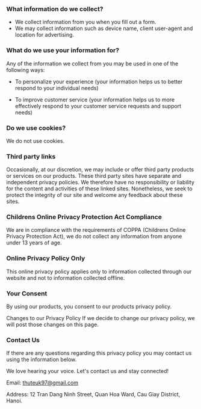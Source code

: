 
### What information do we collect?
- We collect information from you when you fill out a form.
- We may collect information such as device name, client user-agent and location for advertising.

### What do we use your information for?
Any of the information we collect from you may be used in one of the following ways:

- To personalize your experience
(your information helps us to better respond to your individual needs)

- To improve customer service
(your information helps us to more effectively respond to your customer service requests and support needs)

### Do we use cookies?
We do not use cookies.

### Third party links
Occasionally, at our discretion, we may include or offer third party products or services on our products. These third party sites have separate and independent privacy policies. We therefore have no responsibility or liability for the content and activities of these linked sites. Nonetheless, we seek to protect the integrity of our site and welcome any feedback about these sites.

### Childrens Online Privacy Protection Act Compliance
We are in compliance with the requirements of COPPA (Childrens Online Privacy Protection Act), we do not collect any information from anyone under 13 years of age.

### Online Privacy Policy Only
This online privacy policy applies only to information collected through our website and not to information collected offline.

### Your Consent
By using our products, you consent to our products privacy policy.

Changes to our Privacy Policy
If we decide to change our privacy policy, we will post those changes on this page.

### Contact Us
If there are any questions regarding this privacy policy you may contact us using the information below.

We love hearing your voice. Let's contact us and stay connected!

Email: thuteuk97@gmail.com

Address: 12 Tran Dang Ninh Street, Quan Hoa Ward, Cau Giay District, Hanoi.
